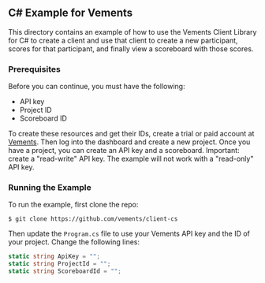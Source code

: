 ## C# Example for Vements

This directory contains an example of how to use the Vements Client Library for C# to create a client and use that client to create a new participant, scores for that participant, and finally view a scoreboard with those scores.

### Prerequisites

Before you can continue, you must have the following:

- API key
- Project ID
- Scoreboard ID

To create these resources and get their IDs, create a trial or paid account at [Vements](https://vements.io).  Then log into the dashboard and create a new project.  Once you have a project, you can create an API key and a scoreboard.  Important: create a "read-write" API key.  The example will not work with a "read-only" API key.

### Running the Example

To run the example, first clone the repo:

```shell
$ git clone https://github.com/vements/client-cs
```

Then update the `Program.cs` file to use your Vements API key and the ID of your project.  Change the following lines:

```csharp
static string ApiKey = "";
static string ProjectId = "";
static string ScoreboardId = "";
```
